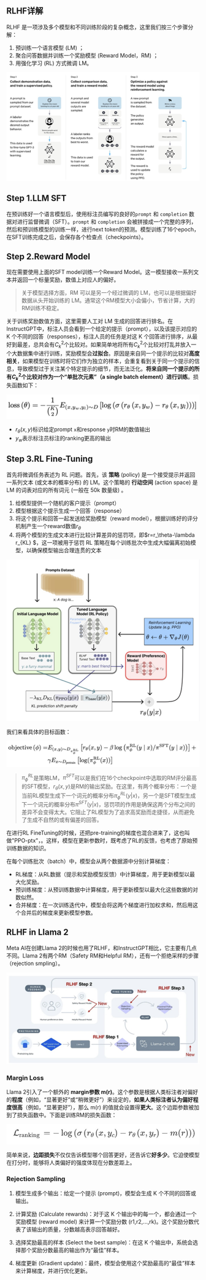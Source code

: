 ## RLHF详解

RLHF 是一项涉及多个模型和不同训练阶段的复杂概念，这里我们按三个步骤分解：

1. 预训练一个语言模型 (LM) ；
2. 聚合问答数据并训练一个奖励模型 (Reward Model，RM) ；
3. 用强化学习 (RL) 方式微调 LM。

<img src="./img/InstructGPT-1.jpg" style="zoom:50%;" />



## Step 1.LLM SFT

在预训练好一个语言模型后，使用标注员编写的良好的`prompt` 和 `completion` 数据对进行监督微调（SFT）。`prompt` 和 `completion` 会被拼接成一个完整的序列，然后和预训练模型的训练一样，进行next token的预测。模型训练了16个epoch，在SFT训练完成之后，会保存各个检查点（checkpoints）。



## Step 2.Reward Model

现在需要使用上面的SFT model训练一个Reward Model。这一模型接收一系列文本并返回一个标量奖励，数值上对应人的偏好。

> 关于模型选择方面，RM 可以是另一个经过微调的 LM，也可以是根据偏好数据从头开始训练的 LM。通常这个RM模型大小会偏小，节省计算，大的RM训练不稳定。

关于训练奖励数值方面，这里需要人工对 LM 生成的回答进行排名。在InstructGPT中，标注人员会看到一个给定的提示（prompt），以及该提示对应的 K 个不同的回答（responses），标注人员的任务是对这 K 个回答进行排序，从最好到最差，总共会有$C_k^2$个比较对。如果简单地将所有$C_k^2$个比较对打乱并放入一个大数据集中进行训练，奖励模型会**过拟合**。原因是来自同一个提示的比较对**高度相关**，如果模型在训练时将它们作为独立的样本，会重复看到关于同一个提示的信息，导致模型过于关注某个特定提示的细节，而无法泛化。**将来自同一个提示的所有$C_k^2$个比较对作为一个“单批次元素”（a single batch element）进行训练**。损失函数如下：

![](./img/InstructGPT-RMLoss.jpg)

* $r_\theta(x,y)$标识给定prompt `x`和response `y`时RM的数值输出
* $y_w$表示标注员标注的ranking更高的输出



## Step 3.RL Fine-Tuning

首先将微调任务表述为 RL 问题。首先，该 **策略** (policy) 是一个接受提示并返回一系列文本 (或文本的概率分布) 的 LM。这个策略的 **行动空间** (action space) 是 LM 的词表对应的所有词元 (一般在 50k 数量级) 。

1. 给模型提供一个随机的客户提示（prompt）
2. 模型根据这个提示生成一个回答（response）
3. 将这个提示和回答一起发送给奖励模型（reward model），根据训练好的评分机制产生一个reward数值$r_\theta$
4. 将两个模型的生成文本进行比较计算差异的惩罚项，即$r=r_\theta-\lambda r_{KL} $，这一项被用于惩罚 RL 策略在每个训练批次中生成大幅偏离初始模型，以确保模型输出合理连贯的文本

![](./img/InstructGPT-2.jpg)

我们来看具体的目标函数：

![](./img/InstructGPT-RLLoss.jpg)

> $\pi_\phi^{RL}$是策略LM，$\pi^{SFT}$可以是我们在16个checkpoint中选取的RM评分最高的SFT模型，$r_\theta(x,y)$是RM的输出奖励。在这里，有两个概率分布：一个是当前RL模型生成下一个词元的概率分布$\pi_\phi^{RL}(y | x)$，另一个是SFT模型生成下一个词元的概率分布$\pi^{SFT}(y|x)$，惩罚项的作用是确保这两个分布之间的差异不会变得太大。它阻止了RL模型为了追求高奖励而走捷径，从而避免了生成不自然的或有偏差的回答。

在进行RL FineTuning的时候，还把pre-training的梯度也混合进来了，这也叫做"PPO-ptx"，。这样，模型在更新参数时，既考虑了RL的反馈，也考虑了原始预训练数据的知识。

在每个训练批次（batch）中，模型会从两个数据源中分别计算梯度：

* RL梯度：从RL数据（提示和奖励模型反馈）中计算梯度，用于更新模型以最大化奖励。
* 预训练梯度：从预训练数据中计算梯度，用于更新模型以最大化这些数据的对数似然。
* 合并梯度：在一次训练迭代中，模型会将这两个梯度进行加权求和，然后用这个合并后的梯度来更新模型参数。



## RLHF in Llama 2

Meta AI在创建Llama 2的时候也用了RLHF，和InstructGPT相比，它主要有几点不同。Llama 2有两个RM（Safety RM和Helpful RM），还有一个拒绝采样的步骤（rejection smpling）。

![](./img/RLHF-Llama2-1.jpg)

### Margin Loss

Llama 2引入了一个额外的 **margin参数 m(r)**。这个参数是根据人类标注者对偏好的**程度**（例如，“显著更好”或“稍微更好”）来设定的，**如果人类标注者认为偏好程度很高**（例如，“显著更好”），那么 m(r) 的值就会设置得**更大**。这个边距参数被加到了损失函数中。下面是训练RM的损失函数：

![](./img/RLHF-Llama2-2.jpg)

简单来说，**边距损失**不仅仅告诉模型哪个回答更好，还告诉它**好多少**。它迫使模型在打分时，能够将人类偏好的强度体现在分数差距上。



### Rejection Sampling

1. 模型生成多个输出：给定一个提示 (prompt)，模型会生成 K 个不同的回答或输出。

2. 计算奖励 (Calculate rewards)：对于这 K 个输出中的每一个，都会通过一个奖励模型 (reward model) 来计算一个奖励分数 (r1,r2,...,rk)。这个奖励分数代表了该输出的质量，分数越高表示回答越好。
3. 选择奖励最高的样本 (Select the best sample)：在这 K 个输出中，系统会选择那个奖励分数最高的输出作为“最佳”样本。
4. 梯度更新 (Gradient update)：最终，模型会使用这个奖励最高的“最佳”样本来计算梯度，并进行优化更新。



